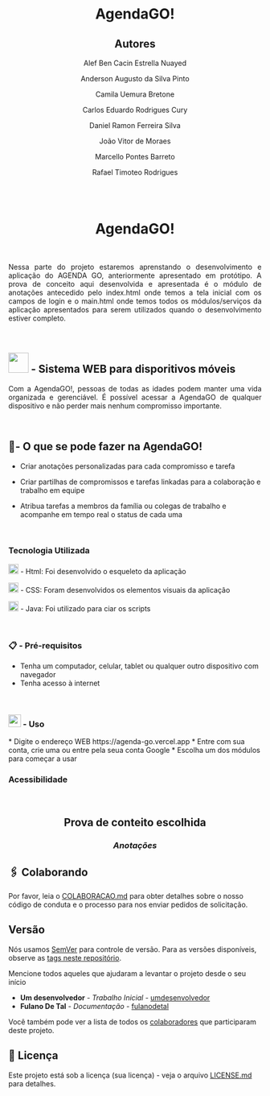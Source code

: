 <h1 align="center"> AgendaGO!</h1>

<h2 align="center"> Autores</h2>

<p align="center">Alef Ben Cacin Estrella Nuayed</p>

<p align="center">Anderson Augusto da Silva Pinto</p>

<p align="center">Camila Uemura Bretone</p>

<p align="center">Carlos Eduardo Rodrigues Cury</p>

<p align="center">Daniel Ramon Ferreira Silva</p>

<p align="center">João Vitor de Moraes</p>

<p align="center">Marcello Pontes Barreto</p>

<p align="center">Rafael Timoteo Rodrigues</p>

<br><br>
<h1 align="center"> AgendaGO!</h1>

<br>
<p align="justify">Nessa parte do projeto estaremos aprenstando o desenvolvimento e aplicação do AGENDA GO, anteriormente apresentado em protótipo. A prova de conceito aqui desenvolvida e apresentada é o módulo de anotações antecedido pelo index.html onde temos a tela inicial com os campos de login e o main.html onde temos todos os módulos/serviços da aplicação apresentados para serem utilizados quando o desenvolvimento estiver completo.</p>

<br>
<h2><a href="https://iconscout.com/"><img src= "https://github.com/alefben/agendaGO/assets/100030617/74d0825c-60bc-4948-b5fc-2e9395cd9158"  height= "40" width= "40"></a> - Sistema WEB para disporitivos móveis</h2> 


<p align="justify">Com a AgendaGO!, pessoas de todas as idades podem manter uma vida organizada e gerenciável. É possível acessar a AgendaGO de qualquer dispositivo e não perder mais nenhum compromisso importante.</p> 

<br>

<h2> 📌- O que se pode fazer na AgendaGO!</h2>

* Criar anotações personalizadas para cada compromisso e tarefa 

* Criar partilhas de compromissos e tarefas linkadas para a  colaboração e trabalho em equipe
  
* Atribua tarefas a membros da família ou colegas de trabalho e acompanhe em tempo real o status de cada uma

<br>
<h3>Tecnologia Utilizada</h3> 

<a href="https://skillicons.dev"><img src= "https://skillicons.dev/icons?i=html" alt="image" height= "20" width= "20"></a> - Html: Foi desenvolvido o esqueleto da aplicação

<a href="https://skillicons.dev"><img src= "https://skillicons.dev/icons?i=css" alt="image" height= "20" width= "20"></a> - CSS: Foram desenvolvidos os elementos visuais da aplicação

<a href="https://skillicons.dev"><img src= "https://skillicons.dev/icons?i=java" alt="image" height= "20" width= "20"></a> - Java: Foi utilizado para ciar os scripts

<br>
<h3>📋 - Pré-requisitos</h3>

* Tenha um computador, celular, tablet ou qualquer outro dispositivo com navegador
* Tenha acesso à internet

<br>

<h3><a href="https://www.flaticon.com"><img src= "https://github.com/alefben/agendaGO/assets/100030617/0c6619ca-f1e1-47ee-8601-faa3a0d82d9b" height= "25" width= "25"></a> - Uso </h3>
* Digite o endereço WEB https://agenda-go.vercel.app
* Entre com sua conta, crie uma ou entre pela seua conta Google
* Escolha um dos módulos para começar a usar

<br>

<h3>Acessibilidade</h3>

<br>

<h2 align="center"> Prova de conteito escolhida</h2>
<h3 align="center"><em>Anotações</em></h3>







## 🖇️ Colaborando

Por favor, leia o [COLABORACAO.md](https://gist.github.com/usuario/linkParaInfoSobreContribuicoes) para obter detalhes sobre o nosso código de conduta e o processo para nos enviar pedidos de solicitação.

##  Versão

Nós usamos [SemVer](http://semver.org/) para controle de versão. Para as versões disponíveis, observe as [tags neste repositório](https://github.com/suas/tags/do/projeto). 



Mencione todos aqueles que ajudaram a levantar o projeto desde o seu início

* **Um desenvolvedor** - *Trabalho Inicial* - [umdesenvolvedor](https://github.com/linkParaPerfil)
* **Fulano De Tal** - *Documentação* - [fulanodetal](https://github.com/linkParaPerfil)

Você também pode ver a lista de todos os [colaboradores](https://github.com/usuario/projeto/colaboradores) que participaram deste projeto.

## 📄 Licença

Este projeto está sob a licença (sua licença) - veja o arquivo [LICENSE.md](https://github.com/usuario/projeto/licenca) para detalhes.
